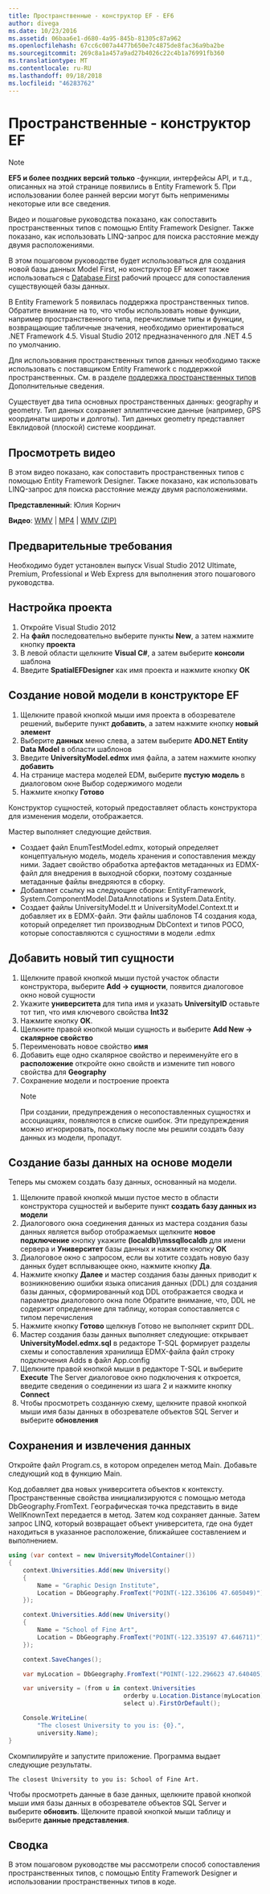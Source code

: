 ```yaml
---
title: Пространственные - конструктор EF - EF6
author: divega
ms.date: 10/23/2016
ms.assetid: 06baa6e1-d680-4a95-845b-81305c87a962
ms.openlocfilehash: 67cc6c007a4477b650e7c4875de8fac36a9ba2be
ms.sourcegitcommit: 269c8a1a457a9ad27b4026c22c4b1a76991fb360
ms.translationtype: MT
ms.contentlocale: ru-RU
ms.lasthandoff: 09/18/2018
ms.locfileid: "46283762"
---
```

# <a name="spatial---ef-designer"></a>Пространственные - конструктор EF
> [!NOTE]
> **EF5 и более поздних версий только** -функции, интерфейсы API, и т.д., описанных на этой странице появились в Entity Framework 5. При использовании более ранней версии могут быть неприменимы некоторые или все сведения.

Видео и пошаговые руководства показано, как сопоставить пространственных типов с помощью Entity Framework Designer. Также показано, как использовать LINQ-запрос для поиска расстояние между двумя расположениями.

В этом пошаговом руководстве будет использоваться для создания новой базы данных Model First, но конструктор EF может также использоваться с [Database First](~/ef6/modeling/designer/workflows/database-first.md) рабочий процесс для сопоставления существующей базы данных.

В Entity Framework 5 появилась поддержка пространственных типов. Обратите внимание на то, что чтобы использовать новые функции, например пространственного типа, перечислимые типы и функции, возвращающие табличные значения, необходимо ориентироваться .NET Framework 4.5. Visual Studio 2012 предназначенного для .NET 4.5 по умолчанию.

Для использования пространственных типов данных необходимо также использовать с поставщиком Entity Framework с поддержкой пространственных. См. в разделе [поддержка пространственных типов](~/ef6/fundamentals/providers/spatial-support.md) Дополнительные сведения.

Существует два типа основных пространственных данных: geography и geometry. Тип данных сохраняет эллиптические данные (например, GPS координаты широты и долготы). Тип данных geometry представляет Евклидовой (плоской) системе координат.

## <a name="watch-the-video"></a>Просмотреть видео
В этом видео показано, как сопоставить пространственных типов с помощью Entity Framework Designer. Также показано, как использовать LINQ-запрос для поиска расстояние между двумя расположениями.

**Представленный**: Юлия Корнич

**Видео**: [WMV](https://download.microsoft.com/download/E/C/9/EC9E6547-8983-4C1F-A919-D33210E4B213/HDI-ITPro-MSDN-winvideo-spatialwithdesigner.wmv) | [MP4](https://download.microsoft.com/download/E/C/9/EC9E6547-8983-4C1F-A919-D33210E4B213/HDI-ITPro-MSDN-mp4video-spatialwithdesigner.m4v) | [WMV (ZIP)](https://download.microsoft.com/download/E/C/9/EC9E6547-8983-4C1F-A919-D33210E4B213/HDI-ITPro-MSDN-winvideo-spatialwithdesigner.zip)

## <a name="pre-requisites"></a>Предварительные требования

Необходимо будет установлен выпуск Visual Studio 2012 Ultimate, Premium, Professional и Web Express для выполнения этого пошагового руководства.

## <a name="set-up-the-project"></a>Настройка проекта

1.  Откройте Visual Studio 2012
2.  На **файл** последовательно выберите пункты **New**, а затем нажмите кнопку **проекта**
3.  В левой области щелкните **Visual C\#**, а затем выберите **консоли** шаблона
4.  Введите **SpatialEFDesigner** как имя проекта и нажмите кнопку **ОК**

## <a name="create-a-new-model-using-the-ef-designer"></a>Создание новой модели в конструкторе EF

1.  Щелкните правой кнопкой мыши имя проекта в обозревателе решений, выберите пункт **добавить**, а затем нажмите кнопку **новый элемент**
2.  Выберите **данных** меню слева, а затем выберите **ADO.NET Entity Data Model** в области шаблонов
3.  Введите **UniversityModel.edmx** имя файла, а затем нажмите кнопку **добавить**
4.  На странице мастера моделей EDM, выберите **пустую модель** в диалоговом окне Выбор содержимого модели
5.  Нажмите кнопку **Готово**

Конструктор сущностей, который предоставляет область конструктора для изменения модели, отображается.

Мастер выполняет следующие действия.

-   Создает файл EnumTestModel.edmx, который определяет концептуальную модель, модель хранения и сопоставления между ними. Задает свойство обработка артефактов метаданных из EDMX-файл для внедрения в выходной сборки, поэтому созданные метаданные файлы внедряются в сборку.
-   Добавляет ссылку на следующие сборки: EntityFramework, System.ComponentModel.DataAnnotations и System.Data.Entity.
-   Создает файлы UniversityModel.tt и UniversityModel.Context.tt и добавляет их в EDMX-файл. Эти файлы шаблонов T4 создания кода, который определяет тип производным DbContext и типов POCO, которые сопоставляются с сущностями в модели .edmx

## <a name="add-a-new-entity-type"></a>Добавить новый тип сущности

1.  Щелкните правой кнопкой мыши пустой участок области конструктора, выберите **Add -&gt; сущности**, появится диалоговое окно новой сущности
2.  Укажите **университета** для типа имя и указать **UniversityID** оставьте тот тип, что имя ключевого свойства **Int32**
3.  Нажмите кнопку **ОК**.
4.  Щелкните правой кнопкой мыши сущность и выберите **Add New -&gt; скалярное свойство**
5.  Переименовать новое свойство **имя**
6.  Добавить еще одно скалярное свойство и переименуйте его в **расположение** откройте окно свойств и измените тип нового свойства для **Geography**
7.  Сохранение модели и построение проекта
    > [!NOTE]
    > При создании, предупреждения о несопоставленных сущностях и ассоциациях, появляются в списке ошибок. Эти предупреждения можно игнорировать, поскольку после мы решили создать базу данных из модели, пропадут.

## <a name="generate-database-from-model"></a>Создание базы данных на основе модели

Теперь мы сможем создать базу данных, основанный на модели.

1.  Щелкните правой кнопкой мыши пустое место в области конструктора сущностей и выберите пункт **создать базу данных из модели**
2.  Диалогового окна соединения данных из мастера создания базы данных является выбор отображаемых щелкните **новое подключение** кнопку укажите **(localdb)\\mssqllocaldb** для имени сервера и  **Университет** базы данных и нажмите кнопку **ОК**
3.  Диалоговое окно с запросом, если вы хотите создать новую базу данных будет всплывающее окно, нажмите кнопку **Да**.
4.  Нажмите кнопку **Далее** и мастер создания базы данных приводит к возникновению ошибки языка описания данных (DDL) для создания базы данных, сформированный код DDL отображается сводка и параметры диалогового окна поле Обратите внимание, что, DDL не содержит определение для таблицу, которая сопоставляется с типом перечисления
5.  Нажмите кнопку **Готово** щелкнув Готово не выполняет скрипт DDL.
6.  Мастер создания базы данных выполняет следующие: открывает **UniversityModel.edmx.sql** в редакторе T-SQL формирует разделы схемы и сопоставления хранилища EDMX-файла файл строку подключения Adds в файл App.config
7.  Щелкните правой кнопкой мыши в редакторе T-SQL и выберите **Execute** The Server диалоговое окно подключения к откроется, введите сведения о соединении из шага 2 и нажмите кнопку **Connect**
8.  Чтобы просмотреть созданную схему, щелкните правой кнопкой мыши имя базы данных в обозревателе объектов SQL Server и выберите **обновления**

## <a name="persist-and-retrieve-data"></a>Сохранения и извлечения данных

Откройте файл Program.cs, в котором определен метод Main. Добавьте следующий код в функцию Main.

Код добавляет два новых университета объектов к контексту. Пространственные свойства инициализируются с помощью метода DbGeography.FromText. Географическая точка представить в виде WellKnownText передается в метод. Затем код сохраняет данные. Затем запрос LINQ, который возвращает объект университета, где она будет находиться в указанное расположение, ближайшее составлением и выполнением.

``` csharp
using (var context = new UniversityModelContainer())
{
    context.Universities.Add(new University()
    {
        Name = "Graphic Design Institute",
        Location = DbGeography.FromText("POINT(-122.336106 47.605049)"),
    });

    context.Universities.Add(new University()
    {
        Name = "School of Fine Art",
        Location = DbGeography.FromText("POINT(-122.335197 47.646711)"),
    });

    context.SaveChanges();

    var myLocation = DbGeography.FromText("POINT(-122.296623 47.640405)");

    var university = (from u in context.Universities
                                orderby u.Location.Distance(myLocation)
                                select u).FirstOrDefault();

    Console.WriteLine(
        "The closest University to you is: {0}.",
        university.Name);
}
```

Скомпилируйте и запустите приложение. Программа выдает следующие результаты.

```
The closest University to you is: School of Fine Art.
```

Чтобы просмотреть данные в базе данных, щелкните правой кнопкой мыши имя базы данных в обозревателе объектов SQL Server и выберите **обновить**. Щелкните правой кнопкой мыши таблицу и выберите **данные представления**.

## <a name="summary"></a>Сводка

В этом пошаговом руководстве мы рассмотрели способ сопоставления пространственных типов, с помощью Entity Framework Designer и использовании пространственных типов в коде. 
